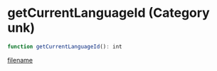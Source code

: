 # getCurrentLanguageId (Category unk)

```js
function getCurrentLanguageId(): int
```

[filename](getCurrentLanguageId_m.md ':include')
